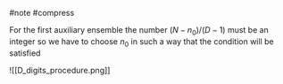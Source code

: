#note  #compress 

For the first auxiliary ensemble the number $(N - n_0) / (D - 1)$ must be an integer so we have to choose $n_0$ in such a way that the condition will be satisfied


![[D_digits_procedure.png]]
